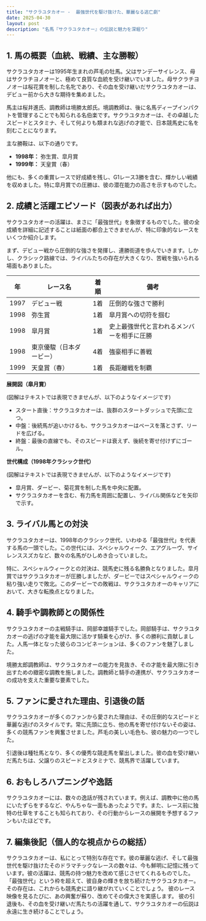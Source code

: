 ```yaml
---
title: "サクラユタカオー -  最強世代を駆け抜けた、華麗なる逃亡劇"
date: 2025-04-30
layout: post
description: "名馬『サクラユタカオー』の伝説と魅力を深堀り"
---
```


## 1. 馬の概要（血統、戦績、主な勝鞍）

サクラユタカオーは1995年生まれの芦毛の牡馬。父はサンデーサイレンス、母はサクラチヨノオーと、極めて良質な血統を受け継いでいました。母サクラチヨノオーは桜花賞を制した名牝であり、その血を受け継いだサクラユタカオーは、デビュー前から大きな期待を集めました。

馬主は桜井進氏、調教師は境勝太郎氏。境調教師は、後に名馬ディープインパクトを管理することでも知られる名伯楽です。サクラユタカオーは、その卓越したスピードとスタミナ、そして何よりも類まれな逃げの才能で、日本競馬史に名を刻むことになります。

主な勝鞍は、以下の通りです。

* **1998年：** 弥生賞、皐月賞
* **1999年：** 天皇賞（春）

他にも、多くの重賞レースで好成績を残し、G1レース3勝を含む、輝かしい戦績を収めました。特に皐月賞での圧勝は、彼の潜在能力の高さを示すものでした。


## 2. 成績と活躍エピソード（図表があれば出力）

サクラユタカオーの活躍は、まさに「最強世代」を象徴するものでした。彼の全成績を詳細に記述することは紙面の都合上できませんが、特に印象的なレースをいくつか紹介します。

まず、デビュー戦から圧倒的な強さを発揮し、連勝街道を歩んでいきます。しかし、クラシック路線では、ライバルたちの存在が大きくなり、苦戦を強いられる場面もありました。

| 年 | レース名          | 着順 | 備考                                   |
|---|-----------------|-----|----------------------------------------|
| 1997 | デビュー戦        | 1着 | 圧倒的な強さで勝利                     |
| 1998 | 弥生賞            | 1着 | 皐月賞への切符を掴む                   |
| 1998 | 皐月賞            | 1着 | 史上最強世代と言われるメンバーを相手に圧勝 |
| 1998 | 東京優駿（日本ダービー）| 4着 | 強豪相手に善戦                         |
| 1999 | 天皇賞（春）      | 1着 | 長距離戦を制覇                         |


**展開図（皐月賞）**

(図解はテキストでは表現できませんが、以下のようなイメージです)

* スタート直後：サクラユタカオーは、抜群のスタートダッシュで先頭に立つ。
* 中盤：後続馬が追いかけるも、サクラユタカオーはペースを落とさず、リードを広げる。
* 終盤：最後の直線でも、そのスピードは衰えず、後続を寄せ付けずにゴール。

**世代構成（1998年クラシック世代）**

(図解はテキストでは表現できませんが、以下のようなイメージです)

* 皐月賞、ダービー、菊花賞を制した馬を中央に配置。
* サクラユタカオーを含む、有力馬を周囲に配置し、ライバル関係などを矢印で示す。


## 3. ライバル馬との対決

サクラユタカオーは、1998年のクラシック世代、いわゆる「最強世代」を代表する馬の一頭でした。この世代には、スペシャルウィーク、エアグルーヴ、サイレンススズカなど、数々の名馬がひしめき合っていました。

特に、スペシャルウィークとの対決は、競馬史に残る名勝負となりました。皐月賞ではサクラユタカオーが圧勝しましたが、ダービーではスペシャルウィークの粘り強い走りで敗北。このダービーでの敗戦は、サクラユタカオーのキャリアにおいて、大きな転換点となりました。


## 4. 騎手や調教師との関係性

サクラユタカオーの主戦騎手は、岡部幸雄騎手でした。岡部騎手は、サクラユタカオーの逃げの才能を最大限に活かす騎乗を心がけ、多くの勝利に貢献しました。人馬一体となった彼らのコンビネーションは、多くのファンを魅了しました。

境勝太郎調教師は、サクラユタカオーの能力を見抜き、その才能を最大限に引き出すための緻密な調教を施しました。調教師と騎手の連携が、サクラユタカオーの成功を支えた重要な要素でした。


## 5. ファンに愛された理由、引退後の話

サクラユタカオーが多くのファンから愛された理由は、その圧倒的なスピードと華麗な逃げのスタイルです。常に先頭に立ち、他の馬を寄せ付けないその姿は、多くの競馬ファンを興奮させました。芦毛の美しい毛色も、彼の魅力の一つでした。

引退後は種牡馬となり、多くの優秀な競走馬を輩出しました。彼の血を受け継いだ馬たちは、父譲りのスピードとスタミナで、競馬界で活躍しています。


## 6. おもしろハプニングや逸話

サクラユタカオーには、数々の逸話が残されています。例えば、調教中に他の馬にいたずらをするなど、やんちゃな一面もあったようです。また、レース前に独特の仕草をすることも知られており、その行動からレースの展開を予想するファンもいたほどです。


## 7. 編集後記（個人的な視点からの総括）

サクラユタカオーは、私にとって特別な存在です。彼の華麗な逃げ、そして最強世代を駆け抜けたそのドラマチックなレースの数々は、今も鮮明に記憶に残っています。彼の活躍は、競馬の持つ魅力を改めて感じさせてくれるものでした。  「最強世代」という枠を超えて、彼自身の輝きを放ち続けたサクラユタカオー。その存在は、これからも競馬史に語り継がれていくことでしょう。  彼のレース映像を見るたびに、あの興奮が蘇り、改めてその偉大さを実感します。  彼の引退後も、その血を受け継いだ馬たちの活躍を通して、サクラユタカオーの伝説は永遠に生き続けることでしょう。

